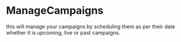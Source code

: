 # ManageCampaigns
this will manage your campaigns by scheduling them as per their date whether it is upcoming, live or past campaigns.
